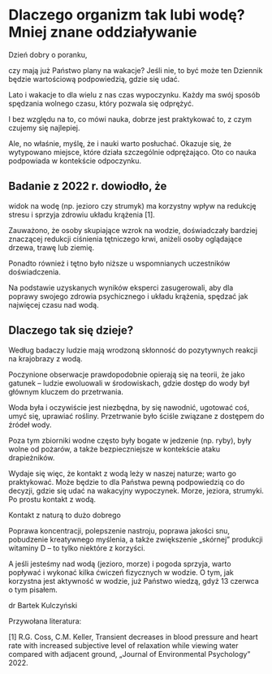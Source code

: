 # Dlaczego organizm tak lubi wodę? Mniej znane oddziaływanie

Dzień dobry o poranku,

czy mają już Państwo plany na wakacje? Jeśli nie, to być może ten Dziennik będzie wartościową podpowiedzią, gdzie się udać.

Lato i wakacje to dla wielu z nas czas wypoczynku. Każdy ma swój sposób spędzania wolnego czasu, który pozwala się odprężyć.

I bez względu na to, co mówi nauka, dobrze jest praktykować to, z czym czujemy się najlepiej.

Ale, no właśnie, myślę, że i nauki warto posłuchać. Okazuje się, że wytypowano miejsce, które działa szczególnie odprężająco. Oto co nauka podpowiada w kontekście odpoczynku.

## Badanie z 2022 r. dowiodło, że

widok na wodę (np. jezioro czy strumyk) ma korzystny wpływ na redukcję stresu i sprzyja zdrowiu układu krążenia [1].

Zauważono, że osoby skupiające wzrok na wodzie, doświadczały bardziej znaczącej redukcji ciśnienia tętniczego krwi, aniżeli osoby oglądające drzewa, trawę lub ziemię.

Ponadto również i tętno było niższe u wspomnianych uczestników doświadczenia.

Na podstawie uzyskanych wyników eksperci zasugerowali, aby dla poprawy swojego zdrowia psychicznego i układu krążenia, spędzać jak najwięcej czasu nad wodą.

## Dlaczego tak się dzieje?

Według badaczy ludzie mają wrodzoną skłonność do pozytywnych reakcji na krajobrazy z wodą.

Poczynione obserwacje prawdopodobnie opierają się na teorii, że jako gatunek – ludzie ewoluowali w środowiskach, gdzie dostęp do wody był głównym kluczem do przetrwania.

Woda była i oczywiście jest niezbędna, by się nawodnić, ugotować coś, umyć się, uprawiać rośliny. Przetrwanie było ściśle związane z dostępem do źródeł wody.

Poza tym zbiorniki wodne często były bogate w jedzenie (np. ryby), były wolne od pożarów, a także bezpieczniejsze w kontekście ataku drapieżników.

Wydaje się więc, że kontakt z wodą leży w naszej naturze; warto go praktykować. Może będzie to dla Państwa pewną podpowiedzią co do decyzji, gdzie się udać na wakacyjny wypoczynek. Morze, jeziora, strumyki. Po prostu kontakt z wodą.

Kontakt z naturą to dużo dobrego

Poprawa koncentracji, polepszenie nastroju, poprawa jakości snu, pobudzenie kreatywnego myślenia, a także zwiększenie „skórnej” produkcji witaminy D – to tylko niektóre z korzyści.

A jeśli jesteśmy nad wodą (jezioro, morze) i pogoda sprzyja, warto popływać i wykonać kilka ćwiczeń fizycznych w wodzie. O tym, jak korzystna jest aktywność w wodzie, już Państwo wiedzą, gdyż 13 czerwca o tym pisałem.

dr Bartek Kulczyński

Przywołana literatura:

[1] R.G. Coss, C.M. Keller, Transient decreases in blood pressure and heart rate with increased subjective level of relaxation while viewing water compared with adjacent ground, „Journal of Environmental Psychology” 2022.
